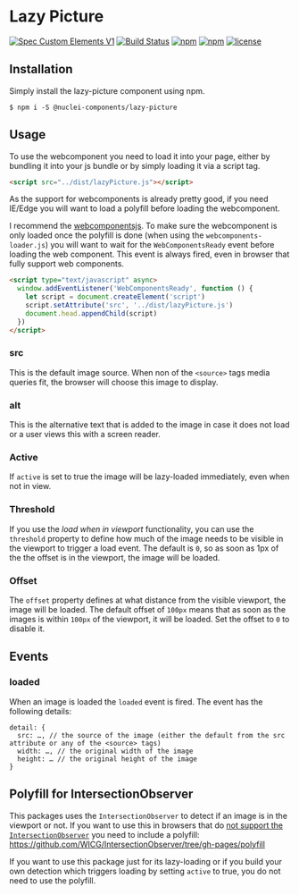 # Lazy Picture
[![Spec Custom Elements V1](https://img.shields.io/badge/spec-custom%20elements%20v1-F52757.svg?style=flat-square)](https://www.w3.org/TR/custom-elements/)
[![Build Status](https://img.shields.io/travis/nuclei/lazy-picture/master.svg?style=flat-square)](https://travis-ci.org/nuclei/lazy-picture) [![npm](https://img.shields.io/npm/v/@nuclei-components/lazy-picture.svg?style=flat-square)](https://www.npmjs.com/package/@nuclei-components/lazy-picture)
 [![npm](https://img.shields.io/npm/dt/@nuclei-components/lazy-picture.svg?style=flat-square)](https://www.npmjs.com/package/@nuclei-components/lazy-picture) [![license](https://img.shields.io/github/license/nuclei/lazy-picture.svg?style=flat-square)](https://github.com/nuclei/lazy-picture/blob/master/LICENSE)

## Installation
Simply install the lazy-picture component using npm.
```
$ npm i -S @nuclei-components/lazy-picture
```
## Usage
To use the webcomponent you need to load it into your page, either by bundling it into your js bundle or by simply loading it via a script tag.

```html
<script src="../dist/lazyPicture.js"></script>
```

As the support for webcomponents is already pretty good, if you need IE/Edge you will want to load a polyfill before loading the webcomponent.

I recommend the [webcomponentsjs](https://github.com/webcomponents/webcomponentsjs). To make sure the webcomponent is only loaded once the polyfill is done (when using the `webcomponents-loader.js`) you will want to wait for the `WebComponentsReady` event before loading the web component. This event is always fired, even in browser that fully support web components.

```html
<script type="text/javascript" async>
  window.addEventListener('WebComponentsReady', function () {
    let script = document.createElement('script')
    script.setAttribute('src', '../dist/lazyPicture.js')
    document.head.appendChild(script)
  })
</script>
```

### src
This is the default image source. When non of the `<source>` tags media queries fit, the browser will choose this image to display.

### alt
This is the alternative text that is added to the image in case it does not load or a user views this with a screen reader.

### Active
If `active` is set to true the image will be lazy-loaded immediately, even when not in view.

### Threshold
If you use the *load when in viewport* functionality, you can use the `threshold` property to define how much of the image needs to be visible in the viewport to trigger a load event. The default is `0`, so as soon as 1px of the the offset is in the viewport, the image will be loaded.

### Offset
The `offset` property defines at what distance from the visible viewport, the image will be loaded. The default offset of `100px` means that as soon as the images is within `100px` of the viewport, it will be loaded. Set the offset to `0` to disable it.

## Events
### loaded
When an image is loaded the `loaded` event is fired. The event has the following details:

```
detail: {
  src: …, // the source of the image (either the default from the src attribute or any of the <source> tags)
  width: …, // the original width of the image
  height: … // the original height of the image
}
```

## Polyfill for IntersectionObserver
This packages uses the `IntersectionObserver` to detect if an image is in the viewport or not. If you want to use this in browsers that do [not support the `IntersectionObserver`](http://caniuse.com/#search=IntersectionObserver) you need to include a polyfill: https://github.com/WICG/IntersectionObserver/tree/gh-pages/polyfill

If you want to use this package just for its lazy-loading or if you build your own detection which triggers loading by setting `active` to true, you do not need to use the polyfill.
